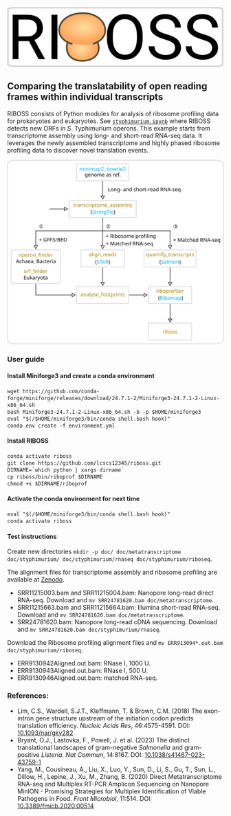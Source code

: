 ![logo](doc/riboss_logo.svg)

## Comparing the translatability of open reading frames within individual transcripts

RIBOSS consists of Python modules for analysis of ribosome profiling data for prokaryotes and eukaryotes. See [`styphimurium.ipynb`](https://github.com/lcscs12345/riboss/blob/master/styphimurium.ipynb) where RIBOSS detects new ORFs in _S_. Typhimurium operons. This example starts from transcriptome assembly using long- and short-read RNA-seq data. It leverages the newly assembled transcriptome and highly phased ribosome profiling data to discover novel translation events.

![Flow Chart](doc/flow_chart.svg)

### User guide

#### Install Miniforge3 and create a conda environment

```
wget https://github.com/conda-forge/miniforge/releases/download/24.7.1-2/Miniforge3-24.7.1-2-Linux-x86_64.sh
bash Miniforge3-24.7.1-2-Linux-x86_64.sh -b -p $HOME/miniforge3
eval "$(/$HOME/miniforge3/bin/conda shell.bash hook)"
conda env create -f environment.yml
```

<!-- conda create -n riboss -y
conda activate riboss
conda install -y \
    -c conda-forge -c bioconda \
    boost-cpp seqan-library=1.4.2 \
    jupyter pandas \
    pysam seaborn matplotlib \
    stringtie=2.2.3 salmon \
    biopython htslib samtools bedtools pyranges minimap2 star tqdm jupyter \
    ucsc-gtftogenepred ucsc-bedtogenepred ucsc-genepredtobed ucsc-bedsort ucsc-bedtobigbed \
    pyfaidx rseqc
conda env export > environment.yml -->

#### Install RIBOSS

```
conda activate riboss
git clone https://github.com/lcscs12345/riboss.git
DIRNAME=`which python | xargs dirname`
cp riboss/bin/riboprof $DIRNAME
chmod +x $DIRNAME/riboprof
```

#### Activate the conda environment for next time

```
eval "$(/$HOME/miniforge3/bin/conda shell.bash hook)"
conda activate riboss
```

#### Test instructions

Create new directories `mkdir -p doc/ doc/metatranscriptome doc/styphimurium/ doc/styphimurium/rnaseq doc/styphimurium/riboseq`.

The alignment files for transcriptome assembly and ribosome profiling are available at [Zenodo](https://doi.org/10.5281/zenodo.13997374).

- SRR11215003.bam and SRR11215004.bam: Nanopore long-read direct RNA-seq. Download and `mv SRR24781620.bam doc/metatranscriptome`.
- SRR11215663.bam and SRR11215664.bam: Illumina short-read RNA-seq. Download and `mv SRR24781620.bam doc/metatranscriptome`.
- SRR24781620.bam: Nanopore long-read cDNA sequencing. Download and `mv SRR24781620.bam doc/styphimurium/rnaseq`.

Download the Ribosome profiling alignment files and `mv ERR913094*.out.bam doc/styphimurium/riboseq`.

- ERR9130942Aligned.out.bam: RNase I, 1000 U.
- ERR9130943Aligned.out.bam: RNase I, 500 U.
- ERR9130946Aligned.out.bam: matched RNA-seq.

### References:

- Lim, C.S., Wardell, S.J.T., Kleffmann, T. & Brown, C.M. (2018) The exon-intron gene structure upstream of the initiation codon predicts translation efficiency. _Nucleic Acids Res_, 46:4575-4591. DOI: [10.1093/nar/gky282](https://doi.org/10.1093/nar/gky282)
- Bryant, O.J., Lastovka, F., Powell, J. et al. (2023) The distinct translational landscapes of gram-negative _Salmonella_ and gram-positive _Listeria_. _Nat Commun_, 14:8167. DOI: [10.1038/s41467-023-43759-1](https://doi.org/10.1038/s41467-023-43759-1)
- Yang, M., Cousineau, A., Liu, X., Luo, Y., Sun, D., Li, S., Gu, T., Sun, L., Dillow, H., Lepine, J., Xu, M., Zhang, B. (2020) Direct Metatranscriptome RNA-seq and Multiplex RT-PCR Amplicon Sequencing on Nanopore MinION - Promising Strategies for Multiplex Identification of Viable Pathogens in Food. _Front Microbiol_, 11:514. DOI: [10.3389/fmicb.2020.00514](https://doi.org/10.3389/fmicb.2020.00514)
